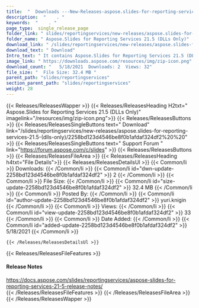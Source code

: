 ```yaml
---
title:  "  Downloads ---New-Releases-aspose.slides-for-reporting-services-21.5-(dlls-only) . " 
description:  "    . " 
keywords:  "    . " 
page_type:  single_release_page
folder_link: " slides/reportingservices/new-releases/aspose.slides-for-reporting-services-21.5-(dlls-only)/"
folder_name: " Aspose.Slides for Reporting Services 21.5 (DLLs Only)"
download_link: " /slides/reportingservices/new-releases/aspose.slides-for-reporting-services-21.5-(dlls-only)/2258bd123d4546be8f0b1afdaf324df2"
download_text: " Download"
Intro_text: " It contains Aspose.Slides for Reporting Services 21.5 (DLLs Only) release."
image_link: " https://downloads.aspose.com/resources/img/zip-icon.png"
download_count: "   5/18/2021  Downloads: 2  Views: 32"
file_size: "  File Size: 32.4 MB "
parent_path: "slides/reportingservices"
section_parent_path: "slides/reportingservices"
weight: 28 
---
```


{{< Releases/ReleasesWapper >}}
  {{< Releases/ReleasesHeading H2txt=" Aspose.Slides for Reporting Services 21.5 (DLLs Only)" imagelink="/resources/img/zip-icon.png">}}
  {{< Releases/ReleasesButtons >}}
    {{< Releases/ReleasesSingleButtons text=" Download" link="/slides/reportingservices/new-releases/aspose.slides-for-reporting-services-21.5-(dlls-only)/2258bd123d4546be8f0b1afdaf324df2%20%20" >}}
    {{< Releases/ReleasesSingleButtons text=" Support Forum " link="https://forum.aspose.com/c/slides" >}}
  {{< Releases/ReleasesButtons >}}
  {{< Releases/ReleasesFileArea >}}
    {{< Releases/ReleasesHeading h4txt="File Details">}}
    {{< Releases/ReleasesDetailsUl >}}
            {{< Common/li  >}} Downloads: {{< /Common/li >}} 
      {{< Common/li id="dwn-update-2258bd123d4546be8f0b1afdaf324df2" >}} 2 {{< /Common/li >}} 
      {{< Common/li  >}} File Size: {{< /Common/li >}} 
      {{< Common/li id="size-update-2258bd123d4546be8f0b1afdaf324df2" >}} 32.4 MB {{< /Common/li >}} 
      {{< Common/li  >}} Posted By: {{< /Common/li >}} 
      {{< Common/li id="author-update-2258bd123d4546be8f0b1afdaf324df2" >}} yuri.knigin {{< /Common/li >}} 
      {{< Common/li  >}} Views: {{< /Common/li >}} 
      {{< Common/li id="view-update-2258bd123d4546be8f0b1afdaf324df2" >}} 33 {{< /Common/li >}} 
      {{< Common/li  >}} Date Added: {{< /Common/li >}} 
      {{< Common/li id="added-update-2258bd123d4546be8f0b1afdaf324df2" >}} 5/18/2021 {{< /Common/li >}} 

    {{< /Releases/ReleasesDetailsUl >}}

  {{< Releases/ReleasesFileFeatures >}}
      <h4>Release Notes</h4><div><a href="https://docs.aspose.com/slides/reportingservices/aspose-slides-for-reporting-services-21-5-release-notes/">https://docs.aspose.com/slides/reportingservices/aspose-slides-for-reporting-services-21-5-release-notes/</a></div>
  {{< /Releases/ReleasesFileFeatures >}}
 {{< /Releases/ReleasesFileArea >}}
{{< /Releases/ReleasesWapper >}}


